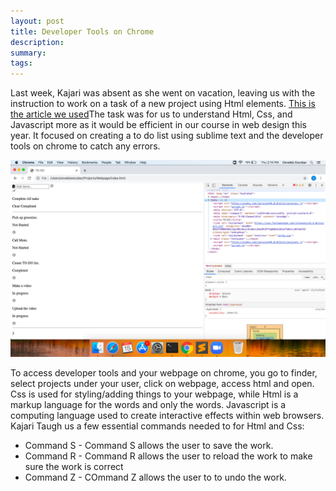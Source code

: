 ```yaml
---
layout: post
title: Developer Tools on Chrome
description: 
summary: 
tags: 
---
```


Last week, Kajari was absent as she went on vacation, leaving us with the instruction to work on a task of a new project using Html elements. [This is the article we used](https://blog.usejournal.com/create-a-to-do-list-application-with-html-css-and-pure-js-533e1b07c20e)The task was for us to understand Html, Css, and Javascript more as it would be efficient in our course in web design this year. It focused on creating a to do list using sublime text and the developer tools on chrome to catch any errors. 

![Image of Developer Tools](Images/developer_console.png)

To access developer tools and your webpage on chrome, you go to finder, select projects under your user, click on webpage, access html and open. Css is used for styling/adding things to your webpage, while Html is a markup language for the words and only the words. Javascript is a computing language used to create interactive effects within web browsers. Kajari Taugh us a few essential commands needed to for Html and Css:
* Command S - Command S allows the user to save the work.
* Command R - Command R allows the user to reload the work to make sure the work is correct
* Command Z - COmmand Z allows the user to to undo the work.
